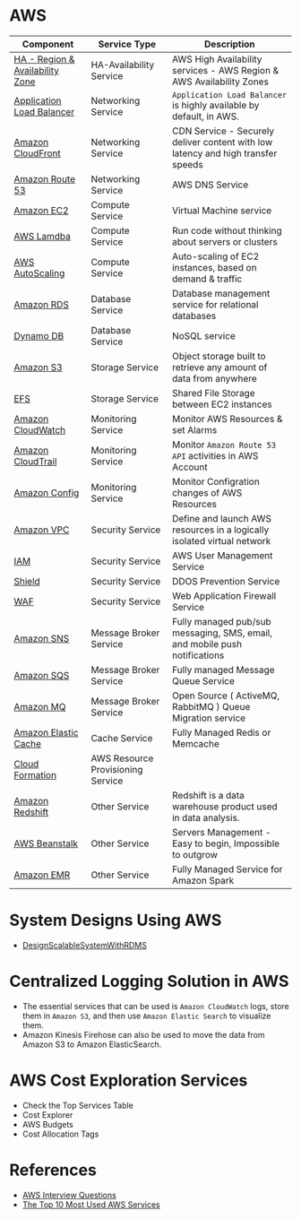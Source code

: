 
# AWS

Component| Service Type                    | Description                                                                      |
-----------|---------------------------------|----------------------------------------------------------------------------------|
[HA - Region & Availability Zone](HA-Region-AZ.md)| HA-Availability Service         | AWS High Availability services - AWS Region & AWS Availability Zones             |
[Application Load Balancer](https://docs.aws.amazon.com/elasticloadbalancing/latest/application/introduction.html)| Networking Service              | `Application Load Balancer` is highly available by default, in AWS.              |
[Amazon CloudFront](NetworkingServices/CloudFront.md) | Networking Service              | CDN Service - Securely deliver content with low latency and high transfer speeds |
[Amazon Route 53](NetworkingServices/AmazonRoute53.md)| Networking Service              | AWS DNS Service                                                                  |
[Amazon EC2](ComputeServices/EC2.md) | Compute Service                 | Virtual Machine service                                                          |
[AWS Lamdba](ComputeServices/AWSLambda.md) | Compute Service               | Run code without thinking about servers or clusters                              |
[AWS AutoScaling](ManagementServices/AutoScaling.md) | Compute Service               | Auto-scaling of EC2 instances, based on demand & traffic                         |
[Amazon RDS](DatabaseServices/RDS.md) | Database Service                | Database management service for relational databases                             |
[Dynamo DB](DatabaseServices/DynamoDB.md) | Database Service                | NoSQL service                                                                    |
[Amazon S3](StorageServices/AmazonS3.md) | Storage Service             | Object storage built to retrieve any amount of data from anywhere                |
[EFS](StorageServices/AmazonEFS.md) | Storage Service             | Shared File Storage between EC2 instances                                        |
[Amazon CloudWatch](MonitoringServices/CloudWatch.md) | Monitoring Service              | Monitor AWS Resources & set Alarms                                               |
[Amazon CloudTrail](MonitoringServices/CloudTrail.md) | Monitoring Service              | Monitor `Amazon Route 53 API` activities in AWS Account                          |
[Amazon Config](MonitoringServices/Config.md) | Monitoring Service              | Monitor Configration changes of AWS Resources                                    |
[Amazon VPC](SecurityServices/VPC.md) | Security Service                | Define and launch AWS resources in a logically isolated virtual network          |
[IAM](SecurityServices/IAM.md) | Security Service                | AWS User Management Service                                                      |
[Shield](SecurityServices/Shield.md) | Security Service                | DDOS Prevention Service                                                          |
[WAF](SecurityServices/WAF.md) | Security Service                | Web Application Firewall Service                                                 |
[Amazon SNS](MessageBrokerServices/AmazonSNS.md) | Message Broker Service          | Fully managed pub/sub messaging, SMS, email, and mobile push notifications       |
[Amazon SQS](MessageBrokerServices/AmazonSQS.md) | Message Broker Service          | Fully managed Message Queue Service                                              |
[Amazon MQ](MessageBrokerServices/AmazonMQ.md) | Message Broker Service          | Open Source ( ActiveMQ, RabbitMQ ) Queue Migration service                       |
[Amazon Elastic Cache](https://aws.amazon.com/elasticache/) | Cache Service                   | Fully Managed Redis or Memcache                                                  |
[Cloud Formation](ManagementServices/CloudFormation.md) | AWS Resource Provisioning Service ||
[Amazon Redshift](https://aws.amazon.com/redshift/) | Other Service                   | Redshift is a data warehouse product used in data analysis.                      |
[AWS Beanstalk](https://aws.amazon.com/elasticbeanstalk/) | Other Service                   | Servers Management - Easy to begin, Impossible to outgrow                        |
[Amazon EMR](ComputeServices/AmazonEMR.md) | Other Service                   | Fully Managed Service for Amazon Spark                                           |

# System Designs Using AWS
- [DesignScalableSystemWithRDMS](../../DesignScalableSystemWithRDMS)

# Centralized Logging Solution in AWS
- The essential services that can be used is `Amazon CloudWatch` logs, store them in `Amazon S3`, and then use `Amazon Elastic Search` to visualize them. 
- Amazon Kinesis Firehose can also be used to move the data from Amazon S3 to Amazon ElasticSearch.

# AWS Cost Exploration Services
- Check the Top Services Table
- Cost Explorer
- AWS Budgets
- Cost Allocation Tags

# References
- [AWS Interview Questions](https://www.simplilearn.com/tutorials/aws-tutorial/aws-interview-questions)
- [The Top 10 Most Used AWS Services](https://insider.ssi-net.com/insights/the-top-10-most-used-aws-services)